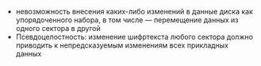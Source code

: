- невозможность внесения каких-либо изменений в данные диска как упорядоченного набора, в том числе — перемещение данных из одного сектора в другой
- Псевдоцелостность: изменение шифртекста любого сектора должно приводить к непредсказуемым изменениям всех прикладных данных